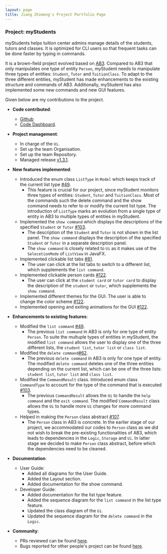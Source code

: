 ```yaml
---
layout: page
title: Jiang Zhimeng's Project Portfolio Page
---
```


### Project: myStudents

myStudents helps tuition center admins manage details of the students, tutors and classes. It is optimized for CLI users so that frequent tasks can be done faster by typing in commands. 

It is a brown-field project evolved based on [AB3](https://github.com/nus-cs2103-AY2223S1/tp). Compared to AB3 that only manipulates one type of entity `Person`, myStudent needs to manipulate three
types of entities: `Student`, `Tutor` and `TuitionClass`. To adapt to the three different entities, myStudent has made enhancements to the existing structure and commands of AB3. Additionally, myStudent has also implemented some new commands and new GUI features.

Given below are my contributions to the project.
 
* **Code contributed**: 
  * [Github](https://github.com/asaierika/tp)
  * [Code Dashboard](https://nus-cs2103-ay2223s1.github.io/tp-dashboard/?search=asaierika&sort=groupTitle&sortWithin=title&timeframe=commit&mergegroup=&groupSelect=groupByRepos&breakdown=true&checkedFileTypes=docs~functional-code~test-code~other&since=2022-09-16&tabOpen=true&tabType=authorship&tabAuthor=asaierika&tabRepo=AY2223S1-CS2103T-F12-4%2Ftp%5Bmaster%5D&authorshipIsMergeGroup=false&authorshipFileTypes=docs~functional-code~test-code~other&authorshipIsBinaryFileTypeChecked=false&authorshipIsIgnoredFilesChecked=false).

* **Project management**:
  * In charge of the `Ui`.
  * Set up the team Organisation.
  * Set up the team Repository. 
  * Managed release [v1.3.1](https://github.com/AY2223S1-CS2103T-F12-4/tp/releases/tag/v1.3.1).

* **New features implemented**:
  * Introduced the enum class `ListType` in `Model` which keeps track of the current list type [#49](https://github.com/AY2223S1-CS2103T-F12-4/tp/pull/49).
    * This feature is crucial for our project, since myStudent monitors three types of entities: `Student`, `Tutor` and `TuitionClass`. 
Most of the commands such the delete command and the show command needs to refer to or modify the current list type. 
The introduction of `ListType` marks 
an evolution from a single type of entity in AB3 to multiple types of entities in myStudent.
  * Implemented the `show command` which displays the descriptions of the specified `Student` or `Tutor` [#103](https://github.com/AY2223S1-CS2103T-F12-4/tp/pull/103).
    * The description of the `Student` and `Tutor` is not shown in the list panel. The `show command` displays the description 
of the specified `Student` or `Tutor` in a separate description panel. 
    * The `show command` is closely related to `Ui` as it makes use of the `SelecetionMode` of `ListView` in JavaFX.
  * Implemented clickable list tabs [#81](https://github.com/AY2223S1-CS2103T-F12-4/tp/pull/81).
    * The user can click at the list tabs to switch to a different list, which supplements the `list command`.
  * Implemented clickable person cards [#122](https://github.com/AY2223S1-CS2103T-F12-4/tp/pull/122).
    * The user can click at the `student card` or `tutor card` to display the description of the `student` 
  or `tutor`, which supplements the `show command`.
  * Implemented different themes for the GUI. The user is able to change the color scheme [#122](https://github.com/AY2223S1-CS2103T-F12-4/tp/pull/122).
  * Implemented opening and exiting animations for the GUI [#122](https://github.com/AY2223S1-CS2103T-F12-4/tp/pull/122).

* **Enhancements to existing features**:
  * Modified the `list command` [#49](https://github.com/AY2223S1-CS2103T-F12-4/tp/pull/49).
    * The previous `list command` in AB3 is only for one type of entity `Person`. To suite the multuple types of entities in myStudent, the modified `list command` allows the user to display
one of the three different lists, the `student list`, `tutor list` or `class list`.
  * Modified the `delete command`[#62](https://github.com/AY2223S1-CS2103T-F12-4/tp/pull/62).
    * The previous `delete command` in AB3 is only for one type of entity. The modified `delete command` deletes one of the three entities depending on the
current list, which can be one of the three lists: `student list`, `tutor list` and `class list`.
  * Modified the `CommandResult` class. Introduced enum class `CommandType` to account for the type of the command that is executed [#103](https://github.com/AY2223S1-CS2103T-F12-4/tp/pull/103).
    * The previous `CommandResult` allows the `Ui` to handle the `help command` and the `exit command`. The modified `CommandResult` class
allows the `Ui` to handle more `Ui` changes for more command types.
  * Helped in making the `Person` class abstract [#107](https://github.com/AY2223S1-CS2103T-F12-4/tp/pull/107).
    * The `Person` class in AB3 is concrete. In the earlier stage of our project, we accommodated our codes to `Person` class as we did not wish
to break the pre-existing functionalities of AB3, which leads to dependencies in the `Logic`, `Storage` and `Ui`. In latter stage we decided to make `Person` class abstract, before which the dependencies need to be cleaned.

* **Documentation**:
  * User Guide:
    * Added all diagrams for the User Guide.
    * Added the Layout section.
    * Added documentation for the show command.
  * Developer Guide:
    * Added documentation for the list type feature.
    * Added the sequence diagram for the `list command` in the list type feature.
    * Updated the class diagram of the `Ui`.
    * Updated the sequence diagram for the `delete command` in the `Logic`.

* **Community**:
  * PRs reviewed can be found [here](https://github.com/AY2223S1-CS2103T-F12-4/tp/pulls?q=is%3Apr+commenter%3Aasaierika).
  * Bugs reported for other people's project can be found [here](https://github.com/asaierika/ped/issues).
